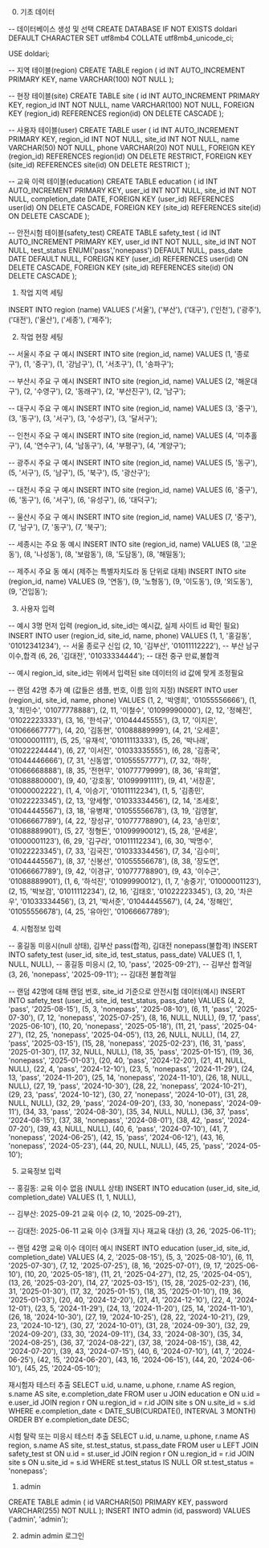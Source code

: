0. 기초 데이터

-- 데이터베이스 생성 및 선택
CREATE DATABASE IF NOT EXISTS doldari
DEFAULT CHARACTER SET utf8mb4
COLLATE utf8mb4_unicode_ci;

USE doldari;

-- 지역 테이블(region)
CREATE TABLE region (
id INT AUTO_INCREMENT PRIMARY KEY,
name VARCHAR(100) NOT NULL
);

-- 현장 테이블(site)
CREATE TABLE site (
id INT AUTO_INCREMENT PRIMARY KEY,
region_id INT NOT NULL,
name VARCHAR(100) NOT NULL,
FOREIGN KEY (region_id) REFERENCES region(id) ON DELETE CASCADE
);

-- 사용자 테이블(user)
CREATE TABLE user (
id INT AUTO_INCREMENT PRIMARY KEY,
region_id INT NOT NULL,
site_id INT NOT NULL,
name VARCHAR(50) NOT NULL,
phone VARCHAR(20) NOT NULL,
FOREIGN KEY (region_id) REFERENCES region(id) ON DELETE RESTRICT,
FOREIGN KEY (site_id) REFERENCES site(id) ON DELETE RESTRICT
);

-- 교육 이력 테이블(education)
CREATE TABLE education (
id INT AUTO_INCREMENT PRIMARY KEY,
user_id INT NOT NULL,
site_id INT NOT NULL,
completion_date DATE,
FOREIGN KEY (user_id) REFERENCES user(id) ON DELETE CASCADE,
FOREIGN KEY (site_id) REFERENCES site(id) ON DELETE CASCADE
);

-- 안전시험 테이블(safety_test)
CREATE TABLE safety_test (
id INT AUTO_INCREMENT PRIMARY KEY,
user_id INT NOT NULL,
site_id INT NOT NULL,
test_status ENUM('pass','nonepass') DEFAULT NULL,
pass_date DATE DEFAULT NULL,
FOREIGN KEY (user_id) REFERENCES user(id) ON DELETE CASCADE,
FOREIGN KEY (site_id) REFERENCES site(id) ON DELETE CASCADE
);







1. 작업 지역 세팅

INSERT INTO region (name) VALUES
('서울'), ('부산'), ('대구'), ('인천'), ('광주'), ('대전'), ('울산'), ('세종'), ('제주');


2. 작업 현장 세팅

-- 서울시 주요 구 예시
INSERT INTO site (region_id, name) VALUES
(1, '종로구'),
(1, '중구'),
(1, '강남구'),
(1, '서초구'),
(1, '송파구');

-- 부산시 주요 구 예시
INSERT INTO site (region_id, name) VALUES
(2, '해운대구'),
(2, '수영구'),
(2, '동래구'),
(2, '부산진구'),
(2, '남구');

-- 대구시 주요 구 예시
INSERT INTO site (region_id, name) VALUES
(3, '중구'),
(3, '동구'),
(3, '서구'),
(3, '수성구'),
(3, '달서구');

-- 인천시 주요 구 예시
INSERT INTO site (region_id, name) VALUES
(4, '미추홀구'),
(4, '연수구'),
(4, '남동구'),
(4, '부평구'),
(4, '계양구');

-- 광주시 주요 구 예시
INSERT INTO site (region_id, name) VALUES
(5, '동구'),
(5, '서구'),
(5, '남구'),
(5, '북구'),
(5, '광산구');

-- 대전시 주요 구 예시
INSERT INTO site (region_id, name) VALUES
(6, '중구'),
(6, '동구'),
(6, '서구'),
(6, '유성구'),
(6, '대덕구');

-- 울산시 주요 구 예시
INSERT INTO site (region_id, name) VALUES
(7, '중구'),
(7, '남구'),
(7, '동구'),
(7, '북구');

-- 세종시는 주요 동 예시
INSERT INTO site (region_id, name) VALUES
(8, '고운동'),
(8, '나성동'),
(8, '보람동'),
(8, '도담동'),
(8, '해밀동');

-- 제주시 주요 동 예시 (제주는 특별자치도라 동 단위로 대체)
INSERT INTO site (region_id, name) VALUES
(9, '연동'),
(9, '노형동'),
(9, '이도동'),
(9, '외도동'),
(9, '건입동');



3. 사용자 입력



-- 예시 3명 먼저 입력 (region_id, site_id는 예시값, 실제 사이트 id 확인 필요)
INSERT INTO user (region_id, site_id, name, phone) VALUES
(1, 1, '홍길동', '01012341234'),  -- 서울 종로구 신입
(2, 10, '김부산', '01011112222'), -- 부산 남구 이수,합격
(6, 26, '김대전', '01033334444'); -- 대전 중구 만료,불합격

-- 예시 region_id, site_id는 위에서 입력된 site 데이터의 id 값에 맞게 조정필요

-- 랜덤 42명 추가 예 (값들은 샘플, 번호, 이름 임의 지정)
INSERT INTO user (region_id, site_id, name, phone) VALUES
(1, 2, '박영희', '01055556666'),
(1, 3, '최민수', '01077778888'),
(2, 11, '이철수', '01099990000'),
(2, 12, '정혜진', '01022223333'),
(3, 16, '한석규', '01044445555'),
(3, 17, '이지은', '01066667777'),
(4, 20, '김동현', '01088889999'),
(4, 21, '오세훈', '01000001111'),
(5, 25, '유재석', '01011113333'),
(5, 26, '박나래', '01022224444'),
(6, 27, '이서진', '01033335555'),
(6, 28, '김종국', '01044446666'),
(7, 31, '신동엽', '01055557777'),
(7, 32, '하하', '01066668888'),
(8, 35, '전현무', '01077779999'),
(8, 36, '유희열', '01088880000'),
(9, 40, '강호동', '01099991111'),
(9, 41, '서장훈', '01000002222'),
(1, 4, '이승기', '01011112234'),
(1, 5, '김종민', '01022223345'),
(2, 13, '양세형', '01033334456'),
(2, 14, '조세호', '01044445567'),
(3, 18, '유병재', '01055556678'),
(3, 19, '김영철', '01066667789'),
(4, 22, '장성규', '01077778890'),
(4, 23, '송민호', '01088889901'),
(5, 27, '정형돈', '01099990012'),
(5, 28, '문세윤', '01000001123'),
(6, 29, '김구라', '01011112234'),
(6, 30, '박명수', '01022223345'),
(7, 33, '김국진', '01033334456'),
(7, 34, '김수미', '01044445567'),
(8, 37, '신봉선', '01055556678'),
(8, 38, '장도연', '01066667789'),
(9, 42, '이경규', '01077778890'),
(9, 43, '이수근', '01088889901'),
(1, 6, '하석진', '01099990012'),
(1, 7, '송중기', '01000001123'),
(2, 15, '박보검', '01011112234'),
(2, 16, '김태호', '01022223345'),
(3, 20, '차은우', '01033334456'),
(3, 21, '박서준', '01044445567'),
(4, 24, '정해인', '01055556678'),
(4, 25, '유아인', '01066667789');



4. 시험정보 입력


-- 홍길동 미응시(null 상태), 김부산 pass(합격), 김대전 nonepass(불합격)
INSERT INTO safety_test (user_id, site_id, test_status, pass_date) VALUES
(1, 1, NULL, NULL),  -- 홍길동 미응시
(2, 10, 'pass', '2025-09-21'),  -- 김부산 합격일
(3, 26, 'nonepass', '2025-09-11');  -- 김대전 불합격일

-- 랜덤 42명에 대해 랜덤 번호, site_id 기준으로 안전시험 데이터(예시)
INSERT INTO safety_test (user_id, site_id, test_status, pass_date) VALUES
(4, 2, 'pass', '2025-08-15'),
(5, 3, 'nonepass', '2025-08-10'),
(6, 11, 'pass', '2025-07-30'),
(7, 12, 'nonepass', '2025-07-25'),
(8, 16, NULL, NULL),
(9, 17, 'pass', '2025-06-10'),
(10, 20, 'nonepass', '2025-05-18'),
(11, 21, 'pass', '2025-04-27'),
(12, 25, 'nonepass', '2025-04-05'),
(13, 26, NULL, NULL),
(14, 27, 'pass', '2025-03-15'),
(15, 28, 'nonepass', '2025-02-23'),
(16, 31, 'pass', '2025-01-30'),
(17, 32, NULL, NULL),
(18, 35, 'pass', '2025-01-15'),
(19, 36, 'nonepass', '2025-01-03'),
(20, 40, 'pass', '2024-12-20'),
(21, 41, NULL, NULL),
(22, 4, 'pass', '2024-12-10'),
(23, 5, 'nonepass', '2024-11-29'),
(24, 13, 'pass', '2024-11-20'),
(25, 14, 'nonepass', '2024-11-10'),
(26, 18, NULL, NULL),
(27, 19, 'pass', '2024-10-30'),
(28, 22, 'nonepass', '2024-10-21'),
(29, 23, 'pass', '2024-10-12'),
(30, 27, 'nonepass', '2024-10-01'),
(31, 28, NULL, NULL),
(32, 29, 'pass', '2024-09-20'),
(33, 30, 'nonepass', '2024-09-11'),
(34, 33, 'pass', '2024-08-30'),
(35, 34, NULL, NULL),
(36, 37, 'pass', '2024-08-15'),
(37, 38, 'nonepass', '2024-08-01'),
(38, 42, 'pass', '2024-07-20'),
(39, 43, NULL, NULL),
(40, 6, 'pass', '2024-07-10'),
(41, 7, 'nonepass', '2024-06-25'),
(42, 15, 'pass', '2024-06-12'),
(43, 16, 'nonepass', '2024-05-23'),
(44, 20, NULL, NULL),
(45, 25, 'pass', '2024-05-10');


5. 교육정보 입력


-- 홍길동: 교육 이수 없음 (NULL 상태)
INSERT INTO education (user_id, site_id, completion_date) VALUES
(1, 1, NULL), 

-- 김부산: 2025-09-21 교육 이수
(2, 10, '2025-09-21'),

-- 김대전: 2025-06-11 교육 이수 (3개월 지나 재교육 대상)
(3, 26, '2025-06-11');

-- 랜덤 42명 교육 이수 데이터 예시
INSERT INTO education (user_id, site_id, completion_date) VALUES
(4, 2, '2025-08-15'),
(5, 3, '2025-08-10'),
(6, 11, '2025-07-30'),
(7, 12, '2025-07-25'),
(8, 16, '2025-07-01'),
(9, 17, '2025-06-10'),
(10, 20, '2025-05-18'),
(11, 21, '2025-04-27'),
(12, 25, '2025-04-05'),
(13, 26, '2025-03-20'),
(14, 27, '2025-03-15'),
(15, 28, '2025-02-23'),
(16, 31, '2025-01-30'),
(17, 32, '2025-01-15'),
(18, 35, '2025-01-10'),
(19, 36, '2025-01-03'),
(20, 40, '2024-12-20'),
(21, 41, '2024-12-10'),
(22, 4, '2024-12-01'),
(23, 5, '2024-11-29'),
(24, 13, '2024-11-20'),
(25, 14, '2024-11-10'),
(26, 18, '2024-10-30'),
(27, 19, '2024-10-25'),
(28, 22, '2024-10-21'),
(29, 23, '2024-10-12'),
(30, 27, '2024-10-01'),
(31, 28, '2024-09-30'),
(32, 29, '2024-09-20'),
(33, 30, '2024-09-11'),
(34, 33, '2024-08-30'),
(35, 34, '2024-08-25'),
(36, 37, '2024-08-22'),
(37, 38, '2024-08-15'),
(38, 42, '2024-07-20'),
(39, 43, '2024-07-15'),
(40, 6, '2024-07-10'),
(41, 7, '2024-06-25'),
(42, 15, '2024-06-20'),
(43, 16, '2024-06-15'),
(44, 20, '2024-06-10'),
(45, 25, '2024-05-10');


재시험자 테스터 추출
SELECT u.id, u.name, u.phone, r.name AS region, s.name AS site, e.completion_date
FROM user u
JOIN education e ON u.id = e.user_id
JOIN region r ON u.region_id = r.id
JOIN site s ON u.site_id = s.id
WHERE e.completion_date < DATE_SUB(CURDATE(), INTERVAL 3 MONTH)
ORDER BY e.completion_date DESC;

시험 탈락 또는 미응시 테스터 추출
SELECT u.id, u.name, u.phone, r.name AS region, s.name AS site, st.test_status, st.pass_date
FROM user u
LEFT JOIN safety_test st ON u.id = st.user_id
JOIN region r ON u.region_id = r.id
JOIN site s ON u.site_id = s.id
WHERE st.test_status IS NULL OR st.test_status = 'nonepass';


1. admin


CREATE TABLE admin (
  id VARCHAR(50) PRIMARY KEY,
  password VARCHAR(255) NOT NULL
);
INSERT INTO admin (id, password) VALUES ('admin', 'admin');



2. admin admin 로그인

